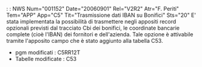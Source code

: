  :  : NWS Num="001152" Date="20060901" Rel="V2R2" Atr="F. Periti" Tem="APP" App="C5" Tit="Trasmissione dati IBAN su Bonifici" Sts="20"
E' stata implementata la possibilità di trasmettere negli appositi record opzionali previsti dal tracciato Cbi dei bonifici, le coordinate bancarie complete (cioè l'IBAN) dei fornitori e dell'azienda. Tale opzione è attivabile tramite l'apposito campo che è stato aggiunto alla tabella
C53.

* pgm modificati :  C5RR12T
* Tabelle modificate :  C53
